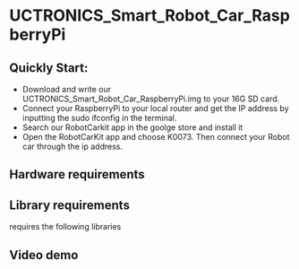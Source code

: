 # UCTRONICS_Smart_Robot_Car_RaspberryPi

## Quickly Start:
  - Download and write our UCTRONICS_Smart_Robot_Car_RaspberryPi.img to your 16G SD card.
  - Connect your RaspberryPi to your local router and get the IP address by inputting the sudo ifconfig in the terminal.
  - Search our RobotCarkit app in the goolge store and install it 
  - Open the RobotCarKit app and choose K0073. Then connect your Robot car through the ip address.
  
 

## Hardware requirements

## Library requirements
 requires the following libraries

## Video demo


